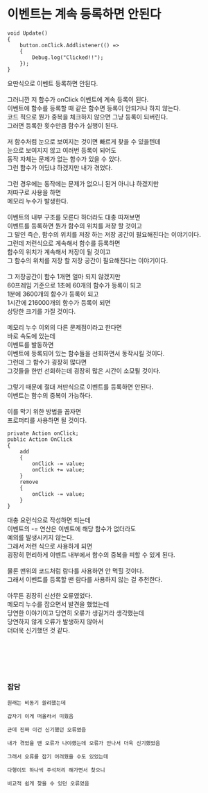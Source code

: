 # 이벤트는 계속 등록하면 안된다

```
void Update()
{
    button.onClick.Addlistener(() =>
    {
        Debug.log("Clicked!!");
    });
}
```

요딴식으로 이벤트 등록하면 안된다.</br>
</br>
그러니깐 저 함수가 onClick 이벤트에 계속 등록이 된다.</br>
이벤트에 함수를 등록할 때 같은 함수면 등록이 안되거나 하지 않는다.</br>
코드 적으로 뭔가 중복을 체크하지 않으면 그냥 등록이 되버린다.</br>
그러면 등록한 횟수만큼 함수가 실행이 된다.</br>
</br>
저 함수처럼 눈으로 보여지는 것이면 빠르게 찾을 수 있을텐데</br>
눈으로 보여지지 않고 여러번 등록이 되어도</br>
동작 자체는 문제가 없는 함수가 있을 수 있다.</br>
그런 함수가 어딨냐 하겠지만 내가 겪었다.</br>
</br>
그런 경우에는 동작에는 문제가 없으니 된거 아니냐 하겠지만</br>
저따구로 사용을 하면</br>
메모리 누수가 발생한다.</br>
</br>
이벤트의 내부 구조를 모른다 하더라도 대충 따져보면</br>
이벤트를 등록하면 뭔가 함수의 위치를 저장 할 것이고</br>
그 말인 즉슨, 함수의 위치를 저장 하는 저장 공간이 필요해진다는 이야기이다.</br>
그런데 저런식으로 계속해서 함수를 등록하면</br>
함수의 위치가 계속해서 저장이 될 것이고</br>
그 함수의 위치를 저장 할 저장 공간이 필요해진다는 이야기이다.</br>
</br>
그 저장공간이 함수 1개면 얼마 되지 않겠지만</br>
60프레임 기준으로 1초에 60개의 함수가 등록이 되고</br>
1분에 3600개의 함수가 등록이 되고</br>
1시간에 216000개의 함수가 등록이 되면</br>
상당한 크기를 가질 것이다.</br>
</br>
메모리 누수 이외의 다른 문제점이라고 한다면</br>
바로 속도에 있는데</br>
이벤트를 발동하면</br>
이벤트에 등록되어 있는 함수들을 선회하면서 동작시킬 것이다.</br>
그런데 그 함수가 굉장히 많다면</br>
그것들을 한번 선회하는데 굉장히 많은 시간이 소모될 것이다.</br>
</br>
그렇기 때문에 절대 저딴식으로 이벤트를 등록하면 안된다.</br>
이벤트는 함수의 중복이 가능하다.</br>
</br>
이를 막기 위한 방법을 꼽자면</br>
프로퍼티를 사용하면 될 것이다.</br>
```
private Action onClick;
public Action OnClick
{
    add
    {
        onClick -= value;
        onClick += value;
    }
    remove
    {
        onClick -= value;
    }
}
```
대충 요런식으로 작성하면 되는데</br>
이벤트의 -= 연산은 이벤트에 해당 함수가 없더라도</br>
예외를 발생시키지 않는다.</br>
그래서 저런 식으로 사용하게 되면</br>
굉장히 편리하게 이벤트 내부에서 함수의 중복을 피할 수 있게 된다.</br>
</br>
물론 맨위의 코드처럼 람다를 사용하면 안 먹힐 것이다.</br>
그래서 이벤트를 등록할 땐 람다를 사용하지 않는 걸 추천한다.</br>
</br>
아무튼 굉장히 신선한 오류였었다.</br>
메모리 누수를 잡으면서 발견을 했었는데</br>
당연한 이야기이고 당연히 오류가 생길거라 생각했는데</br>
당연하지 않게 오류가 발생하지 않아서</br>
더더욱 신기했던 것 같다.</br>
</br>
</br>
</br>
</br>
</br>
### 잡담
```
원래는 비동기 쓸려했는데

갑자기 이게 떠올라서 미뤘음

근데 진짜 이건 신기했던 오류였음

내가 겪었을 땐 오류가 나야했는데 오류가 안나서 더욱 신기했었음

그래서 오류를 잡기 어려웠을 수도 있었는데

다행이도 하나씩 주석처리 해가면서 찾으니

비교적 쉽게 찾을 수 있던 오류였음
```